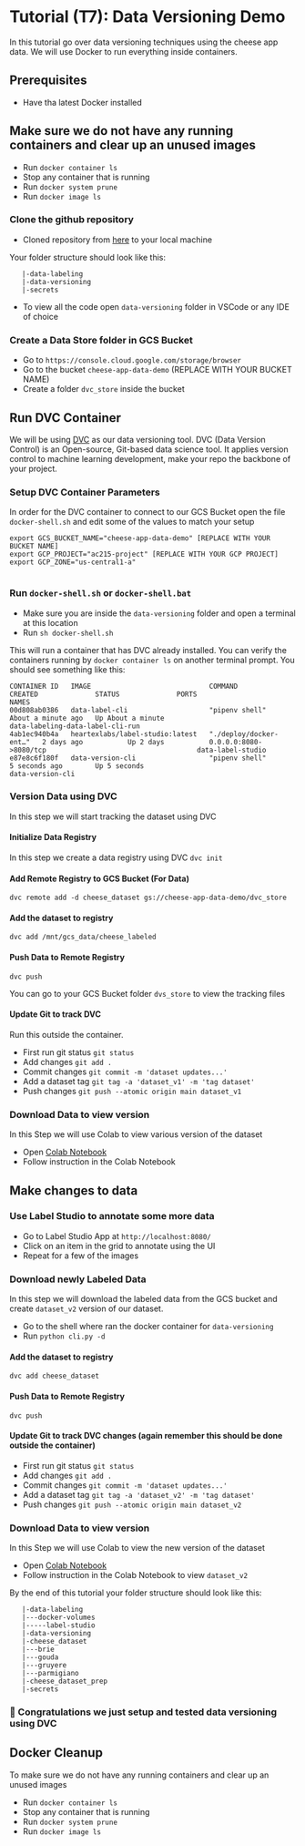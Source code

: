 # Tutorial (T7):  Data Versioning Demo

In this tutorial go over data versioning techniques using the cheese app data. We will use Docker to run everything inside containers.

## Prerequisites
* Have tha latest Docker installed


## Make sure we do not have any running containers and clear up an unused images
* Run `docker container ls`
* Stop any container that is running
* Run `docker system prune`
* Run `docker image ls`


### Clone the github repository
* Cloned  repository from [here](https://github.com/dlops-io/data-versioning) to your local machine 

Your folder structure should look like this:
```
   |-data-labeling
   |-data-versioning
   |-secrets
```

- To view all the code open `data-versioning` folder in VSCode or any IDE of choice

### Create a Data Store folder in GCS Bucket
- Go to `https://console.cloud.google.com/storage/browser`
- Go to the bucket `cheese-app-data-demo` (REPLACE WITH YOUR BUCKET NAME)
- Create a folder `dvc_store` inside the bucket

## Run DVC Container
We will be using [DVC](https://dvc.org/) as our data versioning tool. DVC (Data Version Control) is an Open-source, Git-based data science tool. It applies version control to machine learning development, make your repo the backbone of your project.

### Setup DVC Container Parameters
In order for the DVC container to connect to our GCS Bucket open the file `docker-shell.sh` and edit some of the values to match your setup
```
export GCS_BUCKET_NAME="cheese-app-data-demo" [REPLACE WITH YOUR BUCKET NAME]
export GCP_PROJECT="ac215-project" [REPLACE WITH YOUR GCP PROJECT]
export GCP_ZONE="us-central1-a"


```


### Run `docker-shell.sh` or `docker-shell.bat`
- Make sure you are inside the `data-versioning` folder and open a terminal at this location
- Run `sh docker-shell.sh`  

This will run a container that has DVC already installed. You can verify the containers running by `docker container ls` on another terminal prompt. You should see something like this:
```
CONTAINER ID   IMAGE                             COMMAND                  CREATED              STATUS              PORTS                                                      NAMES
00d808ab0386   data-label-cli                    "pipenv shell"           About a minute ago   Up About a minute                                                              data-labeling-data-label-cli-run
4ab1ec940b4a   heartexlabs/label-studio:latest   "./deploy/docker-ent…"   2 days ago           Up 2 days           0.0.0.0:8080->8080/tcp                                     data-label-studio
e87e8c6f180f   data-version-cli                  "pipenv shell"           5 seconds ago        Up 5 seconds                                                                   data-version-cli
```


<!-- 
### Ensure we do not push data files to git
Make sure to have your gitignore to ignore the dataset folders. We do not want the dataset files going into our git repo.
```
/cheese_dataset_prep
/cheese_dataset
``` -->

### Version Data using DVC
In this step we will start tracking the dataset using DVC

#### Initialize Data Registry
In this step we create a data registry using DVC
`dvc init`

#### Add Remote Registry to GCS Bucket (For Data)
`dvc remote add -d cheese_dataset gs://cheese-app-data-demo/dvc_store`

#### Add the dataset to registry
`dvc add /mnt/gcs_data/cheese_labeled`

#### Push Data to Remote Registry
`dvc push`

You can go to your GCS Bucket folder `dvs_store` to view the tracking files


#### Update Git to track DVC 
Run this outside the container. 
- First run git status `git status`
- Add changes `git add .`
- Commit changes `git commit -m 'dataset updates...'`
- Add a dataset tag `git tag -a 'dataset_v1' -m 'tag dataset'`
- Push changes `git push --atomic origin main dataset_v1`


### Download Data to view version
In this Step we will use Colab to view various version of the dataset
- Open [Colab Notebook](https://colab.research.google.com/drive/1RRQ1SlHq5lKK76R8LoQdi5LjCnND3jTq?usp=sharing)
- Follow instruction in the Colab Notebook

## Make changes to data

### Use Label Studio to annotate some more data

- Go to Label Studio App at `http://localhost:8080/`
- Click on an item in the grid to annotate using the UI
- Repeat for a few of the images

### Download newly Labeled Data

In this step we will download the labeled data from the GCS bucket and create `dataset_v2` version of our dataset.

- Go to the shell where ran the docker container for `data-versioning`
- Run `python cli.py -d`

#### Add the dataset to registry
`dvc add cheese_dataset`

#### Push Data to Remote Registry
`dvc push`

#### Update Git to track DVC changes (again remember this should be done outside the container)
- First run git status `git status`
- Add changes `git add .`
- Commit changes `git commit -m 'dataset updates...'`
- Add a dataset tag `git tag -a 'dataset_v2' -m 'tag dataset'`
- Push changes `git push --atomic origin main dataset_v2`


### Download Data to view version
In this Step we will use Colab to view the new version of the dataset
- Open [Colab Notebook](https://colab.research.google.com/drive/1RRQ1SlHq5lKK76R8LoQdi5LjCnND3jTq?usp=sharing)
- Follow instruction in the Colab Notebook to view `dataset_v2`


By the end of this tutorial your folder structure should look like this:
```
   |-data-labeling
   |---docker-volumes
   |-----label-studio
   |-data-versioning
   |-cheese_dataset
   |---brie
   |---gouda
   |---gruyere
   |---parmigiano
   |-cheese_dataset_prep
   |-secrets
```

### 🎉 Congratulations we just setup and tested data versioning using DVC

## Docker Cleanup
To make sure we do not have any running containers and clear up an unused images
* Run `docker container ls`
* Stop any container that is running
* Run `docker system prune`
* Run `docker image ls`
